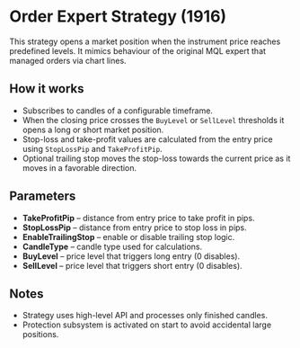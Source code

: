 # Order Expert Strategy (1916)

This strategy opens a market position when the instrument price reaches predefined levels. It mimics behaviour of the original MQL expert that managed orders via chart lines.

## How it works
- Subscribes to candles of a configurable timeframe.
- When the closing price crosses the `BuyLevel` or `SellLevel` thresholds it opens a long or short market position.
- Stop-loss and take-profit values are calculated from the entry price using `StopLossPip` and `TakeProfitPip`.
- Optional trailing stop moves the stop-loss towards the current price as it moves in a favorable direction.

## Parameters
- **TakeProfitPip** – distance from entry price to take profit in pips.
- **StopLossPip** – distance from entry price to stop loss in pips.
- **EnableTrailingStop** – enable or disable trailing stop logic.
- **CandleType** – candle type used for calculations.
- **BuyLevel** – price level that triggers long entry (0 disables).
- **SellLevel** – price level that triggers short entry (0 disables).

## Notes
- Strategy uses high-level API and processes only finished candles.
- Protection subsystem is activated on start to avoid accidental large positions.
